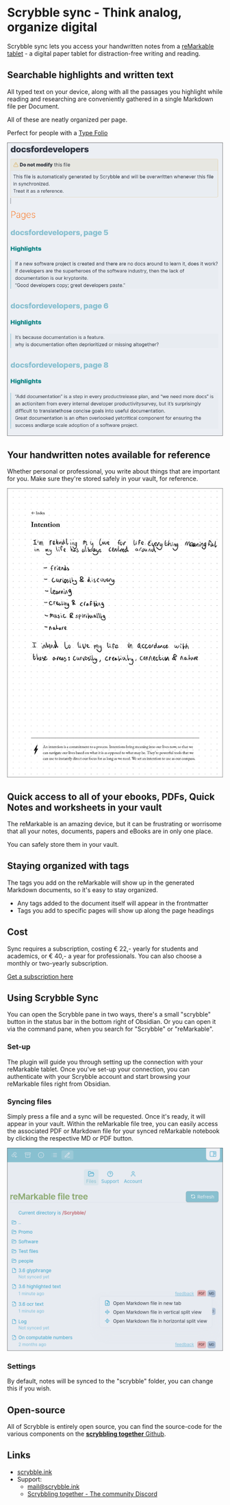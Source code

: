 # Scrybble sync - Think analog, organize digital

Scrybble sync lets you access your handwritten notes from a [reMarkable tablet](https://remarkable.com) - a digital paper tablet for distraction-free writing and reading.

## Searchable highlights and written text

All typed text on your device, along with all the passages you highlight while reading and researching are conveniently gathered in a single Markdown file per Document.

All of these are neatly organized per page.

Perfect for people with a [Type Folio](https://remarkable.com/products/remarkable-paper/pro/type-folio)

![A markdown page for the eBook "Docs for developers", showing quotes about the importance of documentation](img/highlights.png)

## Your handwritten notes available for reference

Whether personal or professional, you write about things that are important for you. Make sure they're stored safely in your vault, for reference.

![An intention-setting page from a bullet journal, talking about friends, curiosity, creativity and nature](img/handwritten%20notes.png)

## Quick access to all of your ebooks, PDFs, Quick Notes and worksheets in your vault

The reMarkable is an amazing device, but it can be frustrating or worrisome that all your notes, documents, papers and eBooks are in only one place.

You can safely store them in your vault.

## Staying organized with tags

The tags you add on the reMarkable will show up in the generated Markdown documents, so it's easy to stay organized.

- Any tags added to the document itself will appear in the frontmatter
- Tags you add to specific pages will show up along the page headings

## Cost

Sync requires a subscription, costing € 22,- yearly for students and academics, or € 40,- a year for professionals.
You can also choose a monthly or two-yearly subscription.

[Get a subscription here](https://streamsoft.gumroad.com/l/remarkable-to-obsidian)

## Using Scrybble Sync

You can open the Scrybble pane in two ways, there's a small "scrybble" button in the status bar in the bottom right of Obsidian.
Or you can open it via the command pane, when you search for "Scrybble" or "reMarkable".

### Set-up

The plugin will guide you through setting up the connection with your reMarkable tablet. Once you've set-up your connection, you can authenticate with your Scrybble account and start browsing your reMarkable files right from Obsidian.

### Syncing files

Simply press a file and a sync will be requested. Once it's ready, it will appear in your vault.
Within the reMarkable file tree, you can easily access the associated PDF or Markdown file for your synced reMarkable notebook by clicking the respective MD or PDF button.

![The reMarkable filetree with several folders and files shown, also showing a context menu where you can open the synced PDF or Markdown file](img/rM_filetree.png)

### Settings

By default, notes will be synced to the "scrybble" folder, you can change this if you wish.

## Open-source

All of Scrybble is entirely open source, you can find the source-code for the various components on the [**scrybbling together** Github](https://github.com/Scrybbling-together/).

## Links

- [scrybble.ink](https://scrybble.ink)
- Support: 
  - mail@scrybble.ink
  - [Scrybbling together - The community Discord](https://discord.gg/zPrAUzNuSN)
